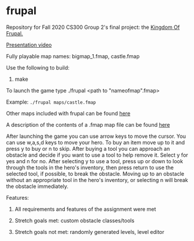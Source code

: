 # frupal
Repository for Fall 2020 CS300 Group 2's final project: the [Kingdom Of Frupal.](https://github.com/jnichols-pdx/frupal)

[Presentation video](https://media.pdx.edu/media/t/1_umxa2xeh)

Fully playable map names: bigmap_1.fmap, castle.fmap

Use the following to build:

1. make

To launch the game type ./frupal <path to "nameofmap".fmap\>

Example: `./frupal maps/castle.fmap`

Other maps included with frupal can be found [here](./maps/)

A description of the contents of a .fmap map file can be found [here](./MAP_FILES.md)

After launching the game you can use arrow keys to move the cursor.
You can use w,a,s,d keys to move your hero.
To buy an item move up to it and press y to buy or n to skip.
After buying a tool you can approach an obstacle and decide if
you want to use a tool to help remove it. Select y for yes and n
for no. After selecting y to use a tool, press up or down to 
look through the tools in the hero's inventory, then press return
to use the selected tool, if possible, to break the obstacle.
Moving up to an obstacle without an appropriate tool in the 
hero's inventory, or selecting n will break the obstacle immediately.


Features:

1. All requirements and features of the assignment were met

2. Stretch goals met: custom obstacle classes/tools

3. Stretch goals not met: randomly generated levels, level editor

